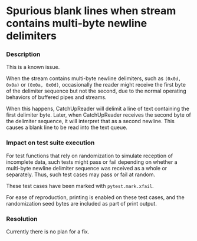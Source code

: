 # Spurious blank lines when stream contains multi-byte newline delimiters

### Description

This is a known issue. 

When the stream contains multi-byte newline delimiters, such as ```(0x0d, 0x0a)```
or ```(0x0a, 0x0d)```, occasionally the reader might receive the first byte of
the delimiter sequence but not the second, due to the normal operating behaviors
of buffered pipes and streams.

When this happens, CatchUpReader will delimit a line of text containing the first
delimiter byte. Later, when CatchUpReader receives the second byte of the delimiter
sequence, it will interpret that as a second newline. This causes a blank line
to be read into the text queue.

### Impact on test suite execution

For test functions that rely on randomization to simulate reception of incomplete
data, such tests might pass or fail depending on whether a multi-byte newline
delimiter sequence was received as a whole or separately. Thus, such test cases
may pass or fail at random.

These test cases have been marked with ```pytest.mark.xfail```.

For ease of reproduction, printing is enabled on these test cases, and the
randomization seed bytes are included as part of print output.

### Resolution

Currently there is no plan for a fix.
